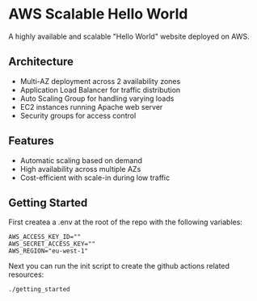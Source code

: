 # AWS Scalable Hello World

A highly available and scalable "Hello World" website deployed on AWS.

## Architecture
- Multi-AZ deployment across 2 availability zones
- Application Load Balancer for traffic distribution
- Auto Scaling Group for handling varying loads
- EC2 instances running Apache web server
- Security groups for access control

## Features
- Automatic scaling based on demand
- High availability across multiple AZs
- Cost-efficient with scale-in during low traffic



## Getting Started

First createa a .env at the root of the repo with the following variables:
```
AWS_ACCESS_KEY_ID=""
AWS_SECRET_ACCESS_KEY=""
AWS_REGION="eu-west-1"
```

Next you can run the init script to create the github actions related resources:
```
./getting_started
```

